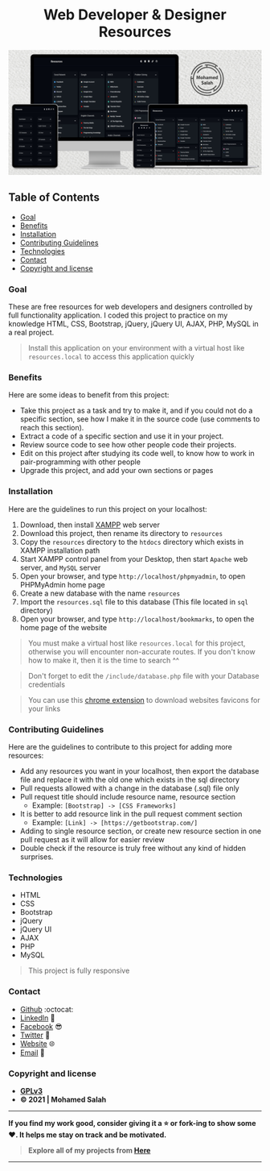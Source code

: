 <h1 align="center">Web Developer & Designer Resources</h1>

<p align="center">
  <img src="Mockup.jpg" alt="Responsive Mockup">
</p>

## Table of Contents

- [Goal](#goal)
- [Benefits](#benefits)
- [Installation](#installation)
- [Contributing Guidelines](#contributing-Guidelines)
- [Technologies](#technologies)
- [Contact](#contact)
- [Copyright and license](#copyright-and-license)

### Goal

These are free resources for web developers and designers controlled by full functionality application. I coded this
project to practice on my knowledge HTML, CSS, Bootstrap, jQuery, jQuery UI, AJAX, PHP, MySQL in a real project.

> Install this application on your environment with a virtual host like `resources.local` to access this application quickly

### Benefits

Here are some ideas to benefit from this project:

- Take this project as a task and try to make it, and if you could not do a specific section, see how I make it in the
  source code (use comments to reach this section).
- Extract a code of a specific section and use it in your project.
- Review source code to see how other people code their projects.
- Edit on this project after studying its code well, to know how to work in pair-programming with other people
- Upgrade this project, and add your own sections or pages

### Installation

Here are the guidelines to run this project on your localhost:

1. Download, then install [XAMPP](https://www.apachefriends.org/download.html) web server
2. Download this project, then rename its directory to `resources`
3. Copy the `resources` directory to the `htdocs` directory which exists in XAMPP installation path
4. Start XAMPP control panel from your Desktop, then start `Apache` web server, and `MySQL` server
5. Open your browser, and type `http://localhost/phpmyadmin`, to open PHPMyAdmin home page
6. Create a new database with the name `resources`
7. Import the `resources.sql` file to this database (This file located in `sql` directory)
5. Open your browser, and type `http://localhost/bookmarks`, to open the home page of the website

> You must make a virtual host like `resources.local` for this project, otherwise you will encounter non-accurate routes. If you don't know how to make it, then it is the time to search ^^

> Don't forget to edit the `/include/database.php` file with your Database credentials

> You can use this [chrome extension](https://chrome.google.com/webstore/detail/get-favicon/gpipahagclehninhhjkhbkliinfofnhe) to download websites favicons for your links

### Contributing Guidelines

Here are the guidelines to contribute to this project for adding more resources:

- Add any resources you want in your localhost, then export the database file and replace it with the old one which
  exists in the sql directory
- Pull requests allowed with a change in the database (.sql) file only
- Pull request title should include resource name, resource section
  - Example: `[Bootstrap] -> [CSS Frameworks]`
- It is better to add resource link in the pull request comment section
  - Example: `[Link] -> [https://getbootstrap.com/]`
- Adding to single resource section, or create new resource section in one pull request as it will allow for easier
  review
- Double check if the resource is truly free without any kind of hidden surprises.

### Technologies

- HTML
- CSS
- Bootstrap
- jQuery
- jQuery UI
- AJAX
- PHP
- MySQL

> This project is fully responsive

### Contact

- [Github](https://github.com/salahineo) :octocat:
- [LinkedIn](https://linkedin.com/in/salahineo) 💼
- [Facebook](https://facebook.com/salahineo) 😎
- [Twitter](https://twitter.com/salahineo) 🐤
- [Website](https://salahineo.github.io/salahineo/) :globe_with_meridians:
- <a href="mailto:salahineo.work@gmail.com">Email</a> :email:

### Copyright and license

- **[GPLv3](https://www.gnu.org/licenses/gpl-3.0)**
- **© 2021 | Mohamed Salah**

---

**If you find my work good, consider giving it a :star: or fork-ing to show some :heart:. It helps me stay on track and
be motivated.**

> **Explore all of my projects from [Here](https://github.com/salahineo/Projects-Reference)**

---
